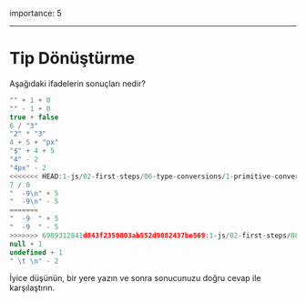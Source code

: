 importance: 5

---

# Tip Dönüştürme

Aşağıdaki ifadelerin sonuçları nedir?

```js no-beautify
"" + 1 + 0
"" - 1 + 0
true + false
6 / "3"
"2" * "3"
4 + 5 + "px"
"$" + 4 + 5
"4" - 2
"4px" - 2
<<<<<<< HEAD:1-js/02-first-steps/06-type-conversions/1-primitive-conversions-questions/task.md
7 / 0
"  -9\n" + 5
"  -9\n" - 5
=======
"  -9  " + 5
"  -9  " - 5
>>>>>>> 6989312841d843f2350803ab552d9082437be569:1-js/02-first-steps/08-operators/3-primitive-conversions-questions/task.md
null + 1
undefined + 1
" \t \n" - 2
```

İyice düşünün, bir yere yazın ve sonra sonucunuzu doğru cevap ile karşılaştırın.
